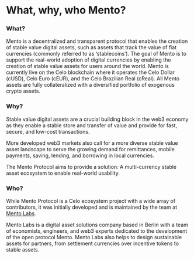 # What, why, who Mento?

### What?

Mento is a decentralized and transparent protocol that enables the creation of stable value digital assets, such as assets that track the value of fiat currencies (commonly referred to as ‘stablecoins’). The goal of Mento is to support the real-world adoption of digital currencies by enabling the creation of stable value assets for users around the world. Mento is currently live on the Celo blockchain where it operates the Celo Dollar (cUSD), Celo Euro (cEUR), and the Celo Brazilian Real (cReal). All Mento assets are fully collateralized with a diversified portfolio of exogenous crypto assets.

### Why?

Stable value digital assets are a crucial building block in the web3 economy as they enable a stable store and transfer of value and provide for fast, secure, and low-cost transactions.&#x20;

More developed web3 markets also call for a more diverse stable value asset landscape to serve the growing demand for remittances, mobile payments, saving, lending, and borrowing in local currencies.

The Mento Protocol aims to provide a solution: A multi-currency stable asset ecosystem to enable real-world usability.

### Who?

While Mento Protocol is a Celo ecosystem project with a wide array of contributors, it was initially developed and is maintained by the team at [Mento Labs](https://www.mentolabs.xyz/).&#x20;

Mento Labs is a digital asset solutions company based in Berlin with a team of economists, engineers, and web3 experts dedicated to the development of the open protocol Mento.  Mento Labs also helps to design sustainable assets for partners, from settlement currencies over incentive tokens to stable assets.
